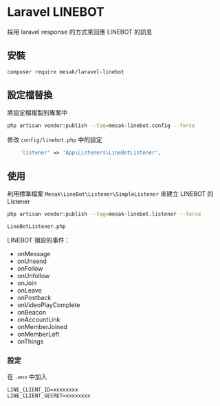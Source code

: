 # Laravel LINEBOT

採用 laravel response 的方式來回應 LINEBOT 的訊息

## 安裝

```bash
composer require mesak/laravel-linebot
```


## 設定檔替換

將設定檔複製到專案中

```bash
php artisan vendor:publish --tag=mesak-linebot.config --force
```

修改 `config/linebot.php` 中的設定

```php
    'listener' => 'App\Listeners\LineBotListener',
```


## 使用

利用標準檔案  `Mesak\LineBot\Listener\SimpleListener` 來建立 LINEBOT 的 Listener

```bash
php artisan vendor:publish --tag=mesak-linebot.listener --force
```

`LineBotListener.php`

LINEBOT 預設的事件：

- onMessage
- onUnsend
- onFollow
- onUnfollow
- onJoin
- onLeave
- onPostback
- onVideoPlayComplete
- onBeacon
- onAccountLink
- onMemberJoined
- onMemberLeft
- onThings


### 設定

在 `.env` 中加入

```env
LINE_CLIENT_ID=xxxxxxxx
LINE_CLIENT_SECRET=xxxxxxxx
```
